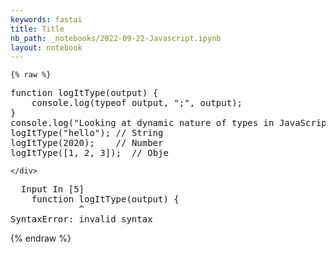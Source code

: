 ```yaml
---
keywords: fastai
title: Title
nb_path: _notebooks/2022-09-22-Javascript.ipynb
layout: notebook
---
```


<!--
#################################################
### THIS FILE WAS AUTOGENERATED! DO NOT EDIT! ###
#################################################
# file to edit: _notebooks/2022-09-22-Javascript.ipynb
-->

<div class="container" id="notebook-container">
        
    {% raw %}
    
<div class="cell border-box-sizing code_cell rendered">
<div class="input">

<div class="inner_cell">
    <div class="input_area">
<div class=" highlight hl-ipython3"><pre><span></span><span class="n">function</span> <span class="n">logItType</span><span class="p">(</span><span class="n">output</span><span class="p">)</span> <span class="p">{</span>
    <span class="n">console</span><span class="o">.</span><span class="n">log</span><span class="p">(</span><span class="n">typeof</span> <span class="n">output</span><span class="p">,</span> <span class="s2">&quot;;&quot;</span><span class="p">,</span> <span class="n">output</span><span class="p">);</span>
<span class="p">}</span>
<span class="n">console</span><span class="o">.</span><span class="n">log</span><span class="p">(</span><span class="s2">&quot;Looking at dynamic nature of types in JavaScript&quot;</span><span class="p">)</span>
<span class="n">logItType</span><span class="p">(</span><span class="s2">&quot;hello&quot;</span><span class="p">);</span> <span class="o">//</span> <span class="n">String</span>
<span class="n">logItType</span><span class="p">(</span><span class="mi">2020</span><span class="p">);</span>    <span class="o">//</span> <span class="n">Number</span>
<span class="n">logItType</span><span class="p">([</span><span class="mi">1</span><span class="p">,</span> <span class="mi">2</span><span class="p">,</span> <span class="mi">3</span><span class="p">]);</span>  <span class="o">//</span> <span class="n">Obje</span>
</pre></div>

    </div>
</div>
</div>

<div class="output_wrapper">
<div class="output">

<div class="output_area">

<div class="output_subarea output_text output_error">
<pre>
<span class="ansi-cyan-fg">  Input </span><span class="ansi-green-fg">In [5]</span>
<span class="ansi-red-fg">    function logItType(output) {</span>
             ^
<span class="ansi-red-fg">SyntaxError</span><span class="ansi-red-fg">:</span> invalid syntax
</pre>
</div>
</div>

</div>
</div>

</div>
    {% endraw %}

</div>
 

